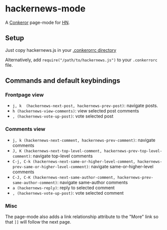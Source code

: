 # hackernews-mode

A [Conkeror](http://www.conkeror.org) page-mode for [HN](https://news.ycombinator.com/).

## Setup
Just copy hackernews.js in your [.conkerorrc directory](http://conkeror.org/ConkerorRC)

Alternatively, add ```require("/path/to/hackernews.js")``` to your ```.conkerrorc``` file.

## Commands and default keybindings 

### Frontpage view
 - ```j, k  (hackernews-next-post, hackernews-prev-post)```: navigate posts.
 - ```h (hackernews-view-comments)```: view selected post comments
 - ```, (hackernews-vote-up-post)```: vote selected post
 
### Comments view
 - ```j, k (hackernews-next-comment, hackernews-prev-comment)```: navigate comments
 - ```J, K (hackernews-next-top-level-comment, hackernews-prev-top-level-comment)```: navigate top-level comments
 - ```C-j, C-k (hackernews-next-same-or-higher-level-comment, hackernews-prev-same-or-higher-level-comment)```: navigate same-or-higher-level comments
 - ```C-J, C-K (hackernews-next-same-author-comment, hackernews-prev-same-author-comment)```: navigate same-author comments
 - ```a (hackernews-reply)```: reply to selected comment
 - ```, (hackernews-vote-up-post)```: vote selected comment

### Misc
The page-mode also adds a link relationship attribute to the "More" link so that ```]]``` will follow the next page.
